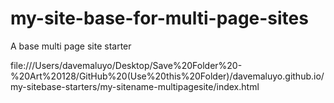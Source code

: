 # my-site-base-for-multi-page-sites
A base multi page site starter

file:///Users/davemaluyo/Desktop/Save%20Folder%20-%20Art%20128/GitHub%20(Use%20this%20Folder)/davemaluyo.github.io/my-sitebase-starters/my-sitename-multipagesite/index.html
